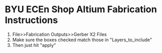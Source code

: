 # BYU ECEn Shop Altium Fabrication Instructions

1) File>>Fabrication Outputs>>Gerber X2 Files
2) Make sure the boxes checked match those in "Layers_to_include"
3) Then just hit "apply"

